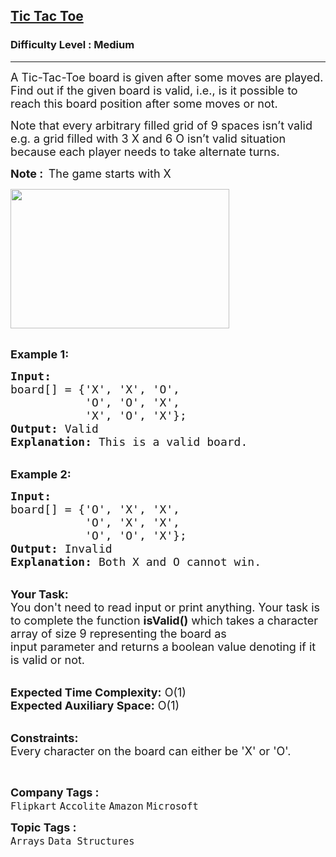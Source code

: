 <h2><a href="https://practice.geeksforgeeks.org/problems/tic-tac-toe2412/1?page=6&difficulty[]=1&category[]=Arrays&sortBy=submissions">Tic Tac Toe</a></h2><h3>Difficulty Level : Medium</h3><hr><div class="problems_problem_content__Xm_eO"><p><span style="font-size:18px">A Tic-Tac-Toe board is given after some moves are played. Find out if the given board is valid, i.e., is it possible to reach this board position after some moves or not.</span></p>

<p><span style="font-size:18px">Note that every arbitrary filled grid of 9 spaces isn’t valid e.g. a grid filled with 3 X and 6 O isn’t valid situation because each player needs to take alternate turns.</span></p>

<p><span style="font-size:18px"><strong>Note : &nbsp;</strong>The game starts with X</span></p>

<p><span style="font-size:18px"><img alt="" src="http://d1hyf4ir1gqw6c.cloudfront.net/wp-content/uploads/tictactoe.png" style="height:223px; width:350px"></span></p>

<p><br>
<span style="font-size:18px"><strong>Example 1:</strong></span></p>

<pre><span style="font-size:18px"><strong>Input:</strong>
board[] = {'X', 'X', 'O', 
           'O', 'O', 'X',
           'X', 'O', 'X'};
<strong>Output:</strong> Valid
<strong>Explanation:</strong> This is a valid board.
</span></pre>

<p><br>
<span style="font-size:18px"><strong>Example 2:</strong></span></p>

<pre><span style="font-size:18px"><strong>Input:
</strong>board[] = {'O', 'X', 'X', 
           'O', 'X', 'X',
           'O', 'O', 'X'};
<strong>Output:</strong> Invalid
<strong>Explanation:</strong>&nbsp;Both X and O cannot win.</span></pre>

<p><br>
<span style="font-size:18px"><strong>Your Task:</strong><br>
You don't need to read input or print anything. Your task is to complete the function&nbsp;<strong>isValid()</strong>&nbsp;which takes a character array of size 9 representing the board as input&nbsp;parameter&nbsp;and returns a boolean value&nbsp;denoting if it is valid or not.</span></p>

<p><br>
<span style="font-size:18px"><strong>Expected Time Complexity:</strong>&nbsp;O(1)<br>
<strong>Expected Auxiliary Space:</strong>&nbsp;O(1)</span></p>

<p><br>
<span style="font-size:18px"><strong>Constraints:</strong><br>
Every character on the&nbsp;board can either&nbsp;be 'X' or 'O'.</span></p>

<p>&nbsp;</p>
</div><p><span style=font-size:18px><strong>Company Tags : </strong><br><code>Flipkart</code>&nbsp;<code>Accolite</code>&nbsp;<code>Amazon</code>&nbsp;<code>Microsoft</code>&nbsp;<br><p><span style=font-size:18px><strong>Topic Tags : </strong><br><code>Arrays</code>&nbsp;<code>Data Structures</code>&nbsp;